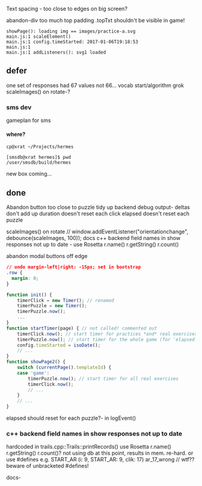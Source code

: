

Text spacing - too close to edges on big screen?

abandon-div too much top padding
.topTxt shouldn't be visible in game!


    showPage(): loading img == images/practice-a.svg
    main.js:1 scaleElement()
    main.js:1 config.timeStarted: 2017-01-06T19:18:53
    main.js:1  
    main.js:1 addListeners(): svg1 loaded


## defer

one set of responses had 67 values not 66...
vocab start/algorithm grok
scaleImages() on rotate-?

### sms dev

gameplan for sms

#### where?

    cp@xrat ~/Projects/hermes

    [smsdb@xrat hermes]$ pwd
    /user/smsdb/build/hermes

new box coming...

## done

Abandon button too close to puzzle
tidy up backend debug output-
deltas don't add up
    duration doesn't reset each click
    elapsed doesn't reset each puzzle

scaleImages() on rotate // window.addEventListener("orientationchange", debounce(scaleImages, 100));
docs
c++ backend field names in show responses not up to date - use Rosetta r.name() r.getString() r.count()

abandon modal buttons off edge

```css
// undo margin-left|right: -15px; set in bootstrap
.row {
  margin: 0;
}
```

```js
function init() {
    timerClick = new Timer(); // renamed
    timerPuzzle = new Timer(); 
    timerPuzzle.now();
    ...
}
function startTimer(page) { // not called! commented out
    timerClick.now(); // start timer for practices *and* real exercises
    timerPuzzle.now(); // start timer for the whole game (for 'elapsed' field)
    config.timeStarted = isoDate();
    // ...
}
function showPage2() {
    switch (currentPage().templateId) {
    case 'game':
        timerPuzzle.now(); // start timer for all real exercises
        timerClick.now();
        // ...
    }
    // ...
}
```


elapsed should reset for each puzzle?- in logEvent()

### c++ backend field names in show responses not up to date

hardcoded in trails.cpp::Trails::printRecords()
use Rosetta r.name() r.getString() r.count()? not using db at this point, results in mem. re-hard.
or use #defines e.g. START_AR
(i: 9, START_AR: 9, clik: 17) ar_17_wrong // wtf??
beware of unbracketed #defines!

docs-